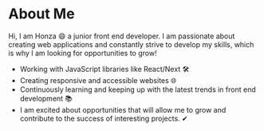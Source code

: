 # About Me

Hi, I am Honza 😄 a junior front end developer.
I am passionate about creating web applications and constantly strive to develop my skills, which is why I am looking for opportunities to grow!





- Working with JavaScript libraries like React/Next 🛠️
- Creating responsive and accessible websites 🌐
- Continuously learning and keeping up with the latest trends in front end development 📚
- I am excited about opportunities that will allow me to grow and contribute to the success of interesting projects. ✔

